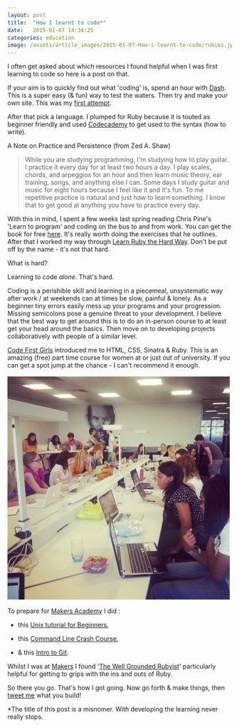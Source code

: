 ```yaml
---
layout: post
title:  "How I learnt to code*"
date:   2015-01-07 14:34:25
categories: education
image: /assets/article_images/2015-01-07-How-i-learnt-to-code/rubies.jpg
---
```

I often get asked about which resources I found helpful when I was first learning to code so here is a post on that.

If your aim is to quickly find out what 'coding' is, spend an hour with [Dash](https://dash.generalassemb.ly/). This is a super easy (& fun) way to test the waters.
Then try and make your own site. This was my [first attempt](http://www.geekchic.me/).

After that pick a language. I plumped for Ruby because it is touted as beginner friendly and used [Codecademy](http://www.codecademy.com/en/tracks/ruby) to get used to the syntax (how to write).

A Note on Practice and Persistence (from Zed A. Shaw)
>While you are studying programming, I'm studying how to play guitar. I practice it every day for at least two hours a day. I play scales, chords, and arpeggios for an hour and then learn music theory, ear training, songs, and anything else I can. Some days I study guitar and music for eight hours because I feel like it and it's fun. To me repetitive practice is natural and just how to learn something. I know that to get good at anything you have to practice every day.

With this in mind, I spent a few weeks last spring reading Chris Pine's 'Learn to program' and coding on the bus to and from work. You can get the book for free [here](https://pine.fm/LearnToProgram/chap_00.html). It's really worth doing the exercises that he outlines. After that I worked my way through [Learn Ruby the Hard Way](https://pine.fm/LearnToProgram/chap_00.html). Don't be put off by the name - it's not that hard.

What is hard?

Learning to code *alone*. That's hard.

Coding is a perishible skill and learning in a piecemeal, unsystematic way after work / at weekends can at times be slow, painful & lonely. As a beginner tiny errors easily mess up your programs and your progression. Missing semicolons pose a genuine threat to your development.
I believe that the best way to get around this is to do an in-person course to at least get your head around the basics. Then move on to developing projects collaboratively with people of a similar level.

[Code First Girls](http://www.codefirstgirls.org.uk/)  introduced me to HTML, CSS, Sinatra & Ruby. This is an amazing (free) part time course for women at or just out of university. If you can get a spot jump at the chance - I can't recommend it enough.
<br>
<br>
![](/assets/article_images/2015-01-07-How-i-learnt-to-code/cfg.jpg)

To prepare for [Makers Academy](http://www.makersacademy.com/) I did :

+ this [Unix tutorial for Beginners](http://www.ee.surrey.ac.uk/Teaching/Unix/),

+ this [Command Line Crash Course](http://cli.learncodethehardway.org/),

+ & this [Intro to Git](http://gitimmersion.com/lab_01.html).

Whilst I was at [Makers](http://www.makersacademy.com/) I found '[The Well Grounded Rubyist](http://www.amazon.co.uk/The-Well-Grounded-Rubyist-David-Black/dp/1933988657)' particularly helpful for getting to grips with the ins and outs of Ruby.

So there you go. That's how I got going. Now go forth & make things, then [tweet me](https://twitter.com/chloe_does) what you build!

*The title of this post is a misnomer. With developing the learning never really stops.
